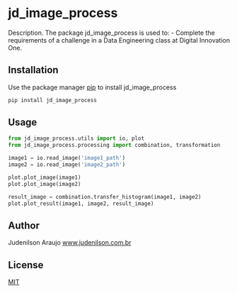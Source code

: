 # jd_image_process

Description. 
The package jd_image_process is used to:
	- Complete the requirements of a challenge in a Data Engineering class at Digital Innovation One.

## Installation

Use the package manager [pip](https://pip.pypa.io/en/stable/) to install jd_image_process

```bash
pip install jd_image_process
```

## Usage

```python
from jd_image_process.utils import io, plot
from jd_image_process.processing import combination, transformation

image1 = io.read_image('image1_path')
image2 = io.read_image('image2_path')

plot.plot_image(image1)
plot.plot_image(image2)

result_image = combination.transfer_histogram(image1, image2)
plot.plot_result(image1, image2, result_image)
```

## Author
Judenilson Araujo
www.judenilson.com.br

## License
[MIT](https://choosealicense.com/licenses/mit/)